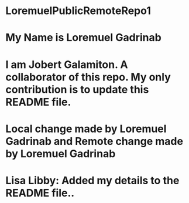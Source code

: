 # LoremuelPublicRemoteRepo1
# My Name is Loremuel Gadrinab
# I am Jobert Galamiton. A collaborator of this repo. My only contribution is to update this README file. 
# Local change made by Loremuel Gadrinab and Remote change made by Loremuel Gadrinab
# Lisa Libby: Added my details to the README file..
